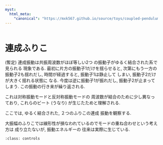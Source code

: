 ```yaml
---
myst:
  html_meta:
    "canonical": "https://mxk567.github.io/source/toys/coupled-pendulum.html"
---
```


```{tags} 物理おもちゃ, 力学
```


# 連成ふりこ

(暫定)
連成振動は共振周波数がほぼ等しい2つ
の振動子がゆるく結合された系で見られる
現象である.
最初に片方の振動子1だけを揺らせると,
次第にもう一方の振動子2も揺れだし,
時間が経過すると, 振動子1は静止して
しまい, 振動子2だけが大きく揺れる状態に
なる.
今度は逆に振動子1が振れだし, 振動子2が止まってしまう.
この振動の行き来が繰り返される.

これは対称振動モードと反対称振動モードの
周波数が結合のために少し異なっており,
これらのビート (うなり)
が生じたためと理解される.

ここでは,
ゆるく結合された, ２つのふりこの連成
振動を観察する.

大振幅のふりこでは線形性が損なわれているのでモードの重ね合わせという考え方は
成り立たないが, 振動エネルギーの
往来は実際に生じている.



```{figure} coupled-pendulum.mp4
:class: controls
```

